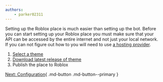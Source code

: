 ```yaml
---
authors:
    - parker02311
---
```


Setting up the Roblox place is much easier than setting up the bot. Before you can start setting up your Roblox place you must make sure that your API can be accessed by the entire internet and not just your local network. If you can not figure out how to you will need to use [a hosting provider](/setup/bot/hosting).

1. [Select a theme](/guide/themes)
2. [Download latest release of theme](https://github.com/Redon-Tech/Redon-Hub/releases/latest)
3. Publish the place to Roblox

[Next: Configuration](/setup/roblox/configuration){ .md-button .md-button--primary }